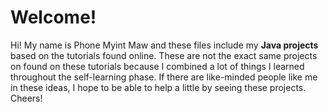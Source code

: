 # Welcome!

Hi! My name is Phone Myint Maw and these files include my **Java projects** based on the tutorials found online. These are not the exact same projects on found on these tutorials because I combined a lot of things I learned throughout the self-learning phase. If there are like-minded people like me in these ideas, I hope to be able to help a little by seeing these projects. Cheers!
